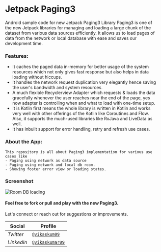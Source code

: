 # Jetpack Paging3
Android sample code for new Jetpack Paging3 Library
Paging3 is one of the new Jetpack libraries for managing and loading a large chunk of the dataset from various data sources efficiently. It allows us to load pages of data from the network or local database with ease and saves our development time.

### Features:
- It caches the paged data in-memory for better usage of the system resources which not only gives fast response but also helps in data loading without hiccups.
- It handles the network request duplication very elegantly hence saving the user's bandwidth and system resources.
- A much flexible Recyclerview Adapter which requests & loads the data gracefully whenever the user reaches near the end of the page, yes now adapter is controlling when and what to load with one-time setup.
- It is Kotlin first means the whole library is written in Kotlin and works very well with other offerings of the Kotlin like Coroutines and Flow. Also, it supports the much-used libraries like RxJava and LiveData as well.
- It has inbuilt support for error handling, retry and refresh use cases.

### About the App:
```
This repository is all about Paging3 implementation for various use cases like 
- Paging using network as data source
- Paging using network and local db room.
- Showing footer error view or loading states.
```
### Screenshot
![Room DB loading](https://github.com/worstkiller/jetpack_paging3/blob/master/screenshots/room_paging3.gif)


#### Feel free to fork or pull and play with the new Paging3.

Let's connect or reach out for suggestions or improvements.

Social | Profile 
--- | --- |
*Twitter* | [`@vikaskum09`](https://twitter.com/vikaskum09) 
*LinkedIn* | [`@vikaskumar09`](https://www.linkedin.com/in/vikaskumar09/)

